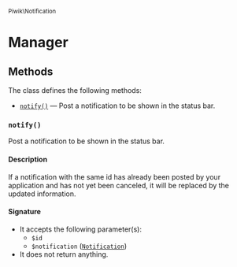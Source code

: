 <small>Piwik\Notification</small>

Manager
=======


Methods
-------

The class defines the following methods:

- [`notify()`](#notify) &mdash; Post a notification to be shown in the status bar.

<a name="notify" id="notify"></a>
### `notify()`

Post a notification to be shown in the status bar.

#### Description

If a notification with the same id has already been posted
by your application and has not yet been canceled, it will be replaced by the updated information.

#### Signature

- It accepts the following parameter(s):
    - `$id`
    - `$notification` ([`Notification`](../../Piwik/Notification.md))
- It does not return anything.

